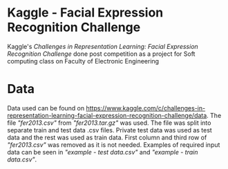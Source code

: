 # Kaggle - Facial Expression Recognition Challenge
Kaggle's *Challenges in Representation Learning: Facial Expression Recognition Challenge* done post competition as a project for Soft computing class on Faculty of Electronic Engineering

# Data
Data used can be found on https://www.kaggle.com/c/challenges-in-representation-learning-facial-expression-recognition-challenge/data. The file *"fer2013.csv"* from *"fer2013.tar.gz"* was used. The file was split into separate train and test data .csv files. Private test data was used as test data and the rest was used as train data. First column and third row of *"fer2013.csv"* was removed as it is not needed. Examples of required input data can be seen in *"example - test data.csv"* and *"example - train data.csv"*.